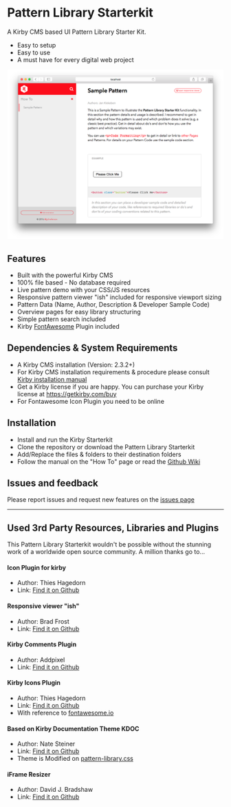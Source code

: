 # Pattern Library Starterkit
A Kirby CMS based UI Pattern Library Starter Kit.
- Easy to setup
- Easy to use
- A must have for every digital web project

![Pattern Library Starterkit](Pattern-Library-Starterkit-Screenshot.png)

## Features
- Built with the powerful Kirby CMS
- 100% file based - No database required
- Live pattern demo with your CSS/JS resources
- Responsive pattern viewer "ish" included for responsive viewport sizing
- Pattern Data (Name, Author, Description & Developer Sample Code)
- Overview pages for easy library structuring
- Simple pattern search included
- Kirby [FontAwesome](http://fontawesome.io/) Plugin included

## Dependencies & System Requirements
- A Kirby CMS installation (Version: 2.3.2+)
- For Kirby CMS installation requirements & procedure please consult [Kirby installation manual](https://getkirby.com/docs/installation)
- Get a Kirby license if you are happy. You can purchase your Kirby license at https://getkirby.com/buy
- For Fontawesome Icon Plugin you need to be online

## Installation
- Install and run the Kirby Starterkit
- Clone the repository or download the Pattern Library Starterkit
- Add/Replace the files & folders to their destination folders
- Follow the manual on the "How To" page or read the [Github Wiki](https://github.com/chieferson/pattern-library-starterkit/wiki)

## Issues and feedback
Please report issues and request new features on the [issues page](https://github.com/chieferson/pattern-library-starterkit/issues)

----

## Used 3rd Party Resources, Libraries and Plugins
This Pattern Library Starterkit wouldn't be possible without the stunning work of a worldwide open source community. A million thanks go to...

#### Icon Plugin for kirby
- Author: Thies Hagedorn
- Link: [Find it on Github](https://github.com/ThiesHagedorn/KirbyIconPlugin)

#### Responsive viewer "ish"
- Author: Brad Frost
- Link: [Find it on Github](https://github.com/bradfrost/ish.)

#### Kirby Comments Plugin
- Author: Addpixel
- Link: [Find it on Github](https://github.com/Addpixel/KirbyComments)

#### Kirby Icons Plugin
- Author: Thies Hagedorn
- Link: [Find it on Github](https://github.com/ThiesHagedorn/KirbyIconPlugin)
- With reference to [fontawesome.io](http://fontawesome.io/)

#### Based on Kirby Documentation Theme KDOC
- Author: Nate Steiner
- Link: [Find it on Github](https://github.com/nsteiner/kdoc)
- Theme is Modified on [pattern-library.css](/assets/css/pattern-library.css)

#### iFrame Resizer
- Author: David J. Bradshaw
- Link: [Find it on Github](https://github.com/davidjbradshaw/iframe-resizer)
